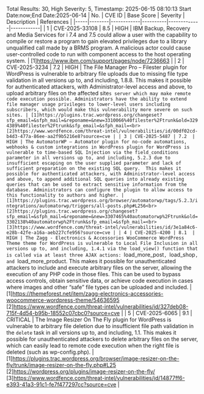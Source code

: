 Total Results: 30, High Severity: 5, Timestamp: 2025-06-15 08:10:13
Start Date:now;End Date:2025-06-14
| No. | CVE ID | Base Score | Severity | Description | References |
|-----|--------|------------|----------|-------------|------------|
| 1 | CVE-2025-33108 | 8.5  | HIGH | IBM Backup, Recovery and Media Services for i 7.4 and 7.5 could allow a user with the capability to compile or restore a program to gain elevated privileges due to a library unqualified call made by a BRMS program.   A malicious actor could cause user-controlled code to run with component access to the host operating system. | [1]https://www.ibm.com/support/pages/node/7236663 |
| 2 | CVE-2025-3234 | 7.2  | HIGH | The File Manager Pro – Filester plugin for WordPress is vulnerable to arbitrary file uploads due to missing file type validation in all versions up to, and including, 1.8.8. This makes it possible for authenticated attackers, with Administrator-level access and above, to upload arbitrary files on the affected site`s server which may make remote code execution possible. Administrators have the ability to extend file manager usage privileges to lower-level users including subscribers, which would make this vulnerability more severe on such sites. | [1]https://plugins.trac.wordpress.org/changeset?sfp_email=&sfph_mail=&reponame=&new=3310066%40filester%2Ftrunk&old=3294389%40filester%2Ftrunk&sfp_email=&sfph_mail=<br>[2]https://www.wordfence.com/threat-intel/vulnerabilities/id/00df02cd-b4d3-477a-86ee-aa2f9b5216e8?source=cve |
| 3 | CVE-2025-5487 | 7.2  | HIGH | The AutomatorWP – Automator plugin for no-code automations, webhooks & custom integrations in WordPress plugin for WordPress is vulnerable to time-based SQL Injection via the field_conditions parameter in all versions up to, and including, 5.2.3 due to insufficient escaping on the user supplied parameter and lack of sufficient preparation on the existing SQL query.  This makes it possible for authenticated attackers, with Administrator-level access and above, to append additional SQL queries into already existing queries that can be used to extract sensitive information from the database. Administrators can configure the plugin to allow access to this functionality to authors and higher. | [1]https://plugins.trac.wordpress.org/browser/automatorwp/tags/5.2.3/integrations/automatorwp/triggers/all-posts.php#L256<br>[2]https://plugins.trac.wordpress.org/changeset?sfp_email=&sfph_mail=&reponame=&new=3307465%40automatorwp%2Ftrunk&old=3302138%40automatorwp%2Ftrunk&sfp_email=&sfph_mail=<br>[3]https://www.wordfence.com/threat-intel/vulnerabilities/id/3e1a84c6-e28b-42fe-a16a-aeb227cfe956?source=cve |
| 4 | CVE-2025-4200 | 8.1  | HIGH | The Zagg - Electronics & Accessories WooCommerce WordPress Theme theme for WordPress is vulnerable to Local File Inclusion in all versions up to, and including, 1.4.1 via the load_view() function that is called via at least three AJAX actions: `load_more_post`, `load_shop`, and `load_more_product. This makes it possible for unauthenticated attackers to include and execute arbitrary files on the server, allowing the execution of any PHP code in those files. This can be used to bypass access controls, obtain sensitive data, or achieve code execution in cases where images and other “safe” file types can be uploaded and included. | [1]https://themeforest.net/item/zagg-electronics-accessories-woocommerce-wordpress-theme/54636595<br>[2]https://www.wordfence.com/threat-intel/vulnerabilities/id/327deb08-715f-4d54-b95b-18552c07cbc0?source=cve |
| 5 | CVE-2025-6065 | 9.1  | CRITICAL | The Image Resizer On The Fly plugin for WordPress is vulnerable to arbitrary file deletion due to insufficient file path validation in the `delete` task in all versions up to, and including, 1.1. This makes it possible for unauthenticated attackers to delete arbitrary files on the server, which can easily lead to remote code execution when the right file is deleted (such as wp-config.php). | [1]https://plugins.trac.wordpress.org/browser/image-resizer-on-the-fly/trunk/image-resizer-on-the-fly.php#L25<br>[2]https://wordpress.org/plugins/image-resizer-on-the-fly/<br>[3]https://www.wordfence.com/threat-intel/vulnerabilities/id/14877ff6-e393-41a3-91c1-fe7f477297cc?source=cve |
